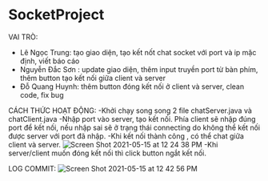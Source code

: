 # SocketProject
VAI TRÒ:
- Lê Ngọc Trung: tạo giao diện, tạo kết nốt chat socket với port và ip mặc định, viết báo cáo
- Nguyễn Đắc Sơn : update giao diện, thêm input truyền port từ bàn phím, thêm button tạo kết nối giữa client và server
- Đỗ Quang Huynh: thêm button đóng kết nối ở client và server, clean code, fix bug

CÁCH THỨC HOẠT ĐỘNG:
-Khởi chạy song song 2 file chatServer.java và chatClient.java
-Nhập port vào server, tạo kết nối. Phía client sẽ nhập đúng port để kết nối, nếu nhập sai sẽ ở trạng thái connecting do không thể kết nối được server với port đã nhập.
-Khi kết nối thành công , có thể chat giữa client và server.
![Screen Shot 2021-05-15 at 12 24 38 PM](https://user-images.githubusercontent.com/70845041/118349372-865fe080-b57a-11eb-80dc-4c9eec19e0bb.png)
-Khi server/client muốn đóng kết nối thì click button ngắt kết nối.

LOG COMMIT:
![Screen Shot 2021-05-15 at 12 42 56 PM](https://user-images.githubusercontent.com/70845041/118349489-29b0f580-b57b-11eb-8212-de107a235941.png)
